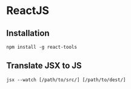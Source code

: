 ReactJS
=======


Installation
--------------------------------------------------
`npm install -g react-tools`


Translate JSX to JS
--------------------------------------------------
`jsx --watch [/path/to/src/] [/path/to/dest/]`